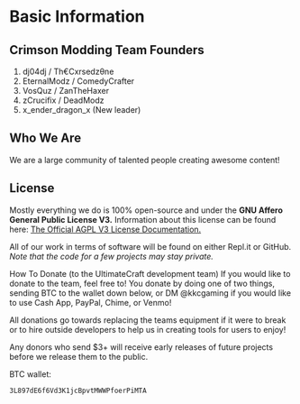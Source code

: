 # Basic Information
## **Crimson Modding Team Founders**
1. dj04dj / Th€Cxrsedzθne
2. EternalModz / ComedyCrafter
3. VosQuz / ZanTheHaxer
4. zCrucifix / DeadModz
5. x_ender_dragon_x (New leader)

## **Who We Are**
We are a large community of talented people creating awesome content!

## **License**
Mostly everything we do is 100% open-source and under the **GNU Affero General Public License V3.** Information about this license can be found here: [The Official AGPL V3 License Documentation.](https://www.gnu.org/licenses/agpl-3.0.en.html)

All of our work in terms of software will be found on either Repl.it or GitHub. *Note that the code for a few projects may stay private.*

How To Donate (to the UltimateCraft development team)
If you would like to donate to the team, feel free to! You donate by doing one of two things, sending BTC to the wallet down below, or DM @kkcgaming if you would like to use Cash App, PayPal, Chime, or Venmo!

All donations go towards replacing the teams equipment if it were to break or to hire outside developers to help us in creating tools for users to enjoy!

Any donors who send $3+ will receive early releases of future projects before we release them to the public.

BTC wallet:
```
3L897dE6f6Vd3K1jcBpvtMWWPfoerPiMTA
```
